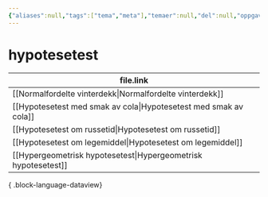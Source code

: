 ```yaml
---
{"aliases":null,"tags":["tema","meta"],"temaer":null,"del":null,"oppgave":null,"fag":null,"eksamen":null,"dg-publish":true,"title":"hypotesetest","date":"2023-06-01","modified":"2025-04-01","permalink":"/temaer/hypotesetest/","dgPassFrontmatter":true}
---
```



# hypotesetest
| file.link                                                           |
| ------------------------------------------------------------------- |
| [[Normalfordelte vinterdekk\|Normalfordelte vinterdekk]]         |
| [[Hypotesetest med smak av cola\|Hypotesetest med smak av cola]] |
| [[Hypotesetest om russetid\|Hypotesetest om russetid]]           |
| [[Hypotesetest om legemiddel\|Hypotesetest om legemiddel]]       |
| [[Hypergeometrisk hypotesetest\|Hypergeometrisk hypotesetest]]   |

{ .block-language-dataview}
